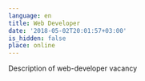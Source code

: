 ```yaml
---
language: en
title: Web Developer
date: '2018-05-02T20:01:57+03:00'
is_hidden: false
place: online
---
```

Description of web-developer vacancy
